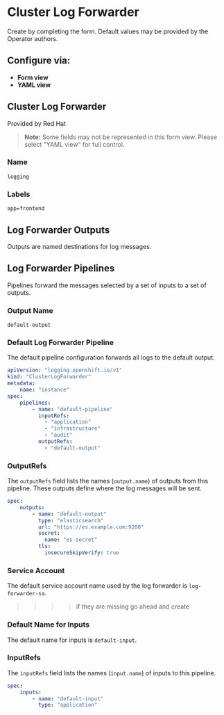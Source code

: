 # Cluster Log Forwarder

Create by completing the form. Default values may be provided by the Operator authors.

## Configure via:

- **Form view**
- **YAML view**

## Cluster Log Forwarder

Provided by Red Hat

> **Note:** Some fields may not be represented in this form view. Please select "YAML view" for full control.

### Name
`logging`

### Labels
`app=frontend`

## Log Forwarder Outputs

Outputs are named destinations for log messages.

## Log Forwarder Pipelines

Pipelines forward the messages selected by a set of inputs to a set of outputs.

### Output Name
`default-output`

### Default Log Forwarder Pipeline

The default pipeline configuration forwards all logs to the default output.

```yaml
apiVersion: "logging.openshift.io/v1"
kind: "ClusterLogForwarder"
metadata:
    name: "instance"
spec:
    pipelines:
        - name: "default-pipeline"
          inputRefs:
            - "application"
            - "infrastructure"
            - "audit"
          outputRefs:
            - "default-output"
```


### OutputRefs

The `outputRefs` field lists the names (`output.name`) of outputs from this pipeline. These outputs define where the log messages will be sent.

```yaml
spec:
    outputs:
        - name: "default-output"
          type: "elasticsearch"
          url: "https://es.example.com:9200"
          secret:
            name: "es-secret"
          tls:
            insecureSkipVerify: true
```


### Service Account

The default service account name used by the log forwarder is `log-forwarder-sa`.


>>>> if they are missing go ahead and create 




### Default Name for Inputs

The default name for inputs is `default-input`.

### InputRefs

The `inputRefs` field lists the names (`input.name`) of inputs to this pipeline.

```yaml
spec:
    inputs:
        - name: "default-input"
          type: "application"
```


